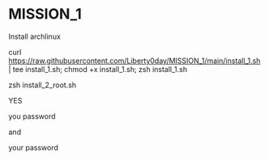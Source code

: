 # MISSION_1
Install archlinux

curl https://raw.githubusercontent.com/Liberty0day/MISSION_1/main/install_1.sh | tee install_1.sh; chmod +x install_1.sh; zsh install_1.sh

zsh install_2_root.sh

YES

you password

and

your password
